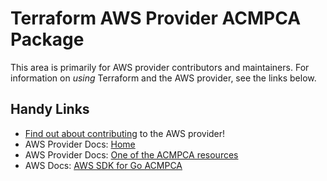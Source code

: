 # Terraform AWS Provider ACMPCA Package

This area is primarily for AWS provider contributors and maintainers. For information on _using_ Terraform and the AWS provider, see the links below.

## Handy Links

* [Find out about contributing](https://hashicorp.github.io/terraform-provider-aws/#contribute) to the AWS provider!
* AWS Provider Docs: [Home](https://registry.terraform.io/providers/hashicorp/aws/latest/docs)
* AWS Provider Docs: [One of the ACMPCA resources](https://registry.terraform.io/providers/hashicorp/aws/latest/docs/resources/acmpca_certificate)
* AWS Docs: [AWS SDK for Go ACMPCA](https://docs.aws.amazon.com/sdk-for-go/api/service/acmpca/)
